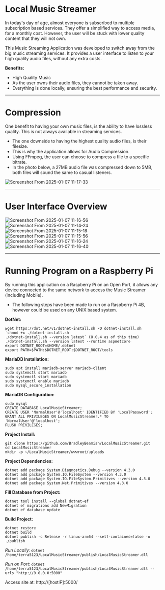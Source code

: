 # Local Music Streamer
In today's day of age, almost everyone is subscribed to multiple subscription based services. They offer a simplified way to access media, for a monthly cost. However, the user will be stuck with lower quality content that they will not own.

This Music Streaming Application was developed to switch away from the big music streaming services. It provides a user interface to listen to your high quality audio files, without any extra costs.

**Benefits:**
- High Quality Music
- As the user owns their audio files, they cannot be taken away.
- Everything is done locally, ensuring the best performance and security.
***
# Compression
One benefit to having your own music files, is the ability to have lossless quality. This is not always available in streaming services.
- The one downside to having the highest quality audio files, is their filesize.
- This is why the application allows for Audio Compression.
- Using FFmpeg, the user can choose to compress a file to a specific bitrate.
- In the photo below, a 27MB audio file was compressed down to 5MB, both files will sound the same to casual listeners.

![Screenshot From 2025-01-07 11-17-33](https://github.com/user-attachments/assets/87446f51-9e1c-4abf-a01d-c0d78720d3e9)
***
# User Interface Overview
![Screenshot From 2025-01-07 11-16-56](https://github.com/user-attachments/assets/f57db6be-928a-433f-be6d-b27030fb45db)
![Screenshot From 2025-01-07 11-14-24](https://github.com/user-attachments/assets/6e33a0c7-d4bd-46d7-8bc1-3d56082f07f0)
![Screenshot From 2025-01-07 11-15-18](https://github.com/user-attachments/assets/f07c8f8f-32cf-4450-afd5-5e8fdea19eb6)
![Screenshot From 2025-01-07 11-15-56](https://github.com/user-attachments/assets/9b8b1b1d-35fb-4741-9a28-43c9b11bbb43)
![Screenshot From 2025-01-07 11-16-24](https://github.com/user-attachments/assets/a04c0f05-a5f9-40aa-9a11-7fd9b36d29b4)
![Screenshot From 2025-01-07 11-16-40](https://github.com/user-attachments/assets/e462f86c-4d19-4b89-a85c-f5d04ac21e89)
***
# Running Program on a Raspberry Pi
By running this application on a Raspberry Pi on an Open Port, it allows any device connected to the same network to access the Music Streamer (including Mobile).
- The following steps have been made to run on a Raspberry Pi 4B, however could be used on any UNIX based system.

**DotNet:**
```
wget https://dot.net/v1/dotnet-install.sh -O dotnet-install.sh
`chmod +x ./dotnet-install.sh
./dotnet-install.sh --version latest` (8.0.4 as of this time)
./dotnet-install.sh --version latest --runtime aspnetcore
export DOTNET_ROOT=$HOME/.dotnet
export PATH=$PATH:$DOTNET_ROOT:$DOTNET_ROOT/tools
```

**MariaDB Installation:** 
```
sudo apt install mariadb-server mariadb-client
sudo systemctl start mariadb
sudo systemctl start mariadb
sudo systemctl enable mariadb
sudo mysql_secure_installation
```

**MariaDB Configuration:**
```
sudo mysql
CREATE DATABASE LocalMusicStreamer;
CREATE USER 'NormalUser'@'localhost' IDENTIFIED BY 'LocalPassword';
GRANT ALL PRIVILEGES ON LocalMusicStreamer.* TO 'NormalUser'@'localhost';
FLUSH PRIVILEGES;
```

**Project Install:**
```
git clone https://github.com/BradleyBeamish/LocalMusicStreamer.git
cd LocalMusicStreamer
mkdir -p ~/LocalMusicStreamer/wwwroot/uploads
```

**Project Dependencies:**
```
dotnet add package System.Diagnostics.Debug --version 4.3.0
dotnet add package System.IO.FileSystem --version 4.3.0
dotnet add package System.IO.FileSystem.Primitives --version 4.3.0
dotnet add package System.Net.Primitives --version 4.3.0
```

**Fill Database from Project:**
```
dotnet tool install --global dotnet-ef
dotnet ef migrations add NewMigration
dotnet ef database update
```

**Build Project:**
```
dotnet restore
dotnet build
dotnet publish -c Release -r linux-arm64 --self-contained=false -o ./publish
```

*Run Locally:* `dotnet /home/terra5123/LocalMusicStreamer/publish/LocalMusicStreamer.dll`

*Run on Port:* `dotnet /home/terra5123/LocalMusicStreamer/publish/LocalMusicStreamer.dll --urls "http://0.0.0.0:5000"`

Access site at: http://[hostIP]:5000/ 
